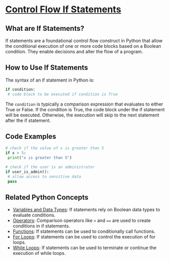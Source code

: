# [Control Flow If Statements](./../Control-Flow-If-Statements/)

## What are If Statements?
If statements are a foundational control flow construct in Python that allow the conditional execution of one or more code blocks based on a Boolean condition. They enable decisions and alter the flow of a program.

## How to Use If Statements
The syntax of an if statement in Python is:

```python
if condition:
 # code block to be executed if condition is True
```

The `condition` is typically a comparison expression that evaluates to either True or False. If the condition is True, the code block under the if statement will be executed. Otherwise, the execution will skip to the next statement after the if statement.

## Code Examples
```python
# check if the value of x is greater than 5
if x > 5:
 print("x is greater than 5")
```

```python
# check if the user is an administrator
if user_is_admin():
 # allow access to sensitive data
 pass
```

## Related Python Concepts

- [Variables and Data Types](./../Variables-and-Data-Types/): If statements rely on Boolean data types to evaluate conditions.
- [Operators](./../Operators/): Comparison operators like `>` and `==` are used to create conditions in if statements.
- [Functions](./../Functions/): If statements can be used to conditionally call functions.
- [For Loops](./../For-Loops/): If statements can be used to control the execution of for loops.
- [While Loops](./../While-Loops/): If statements can be used to terminate or continue the execution of while loops.
